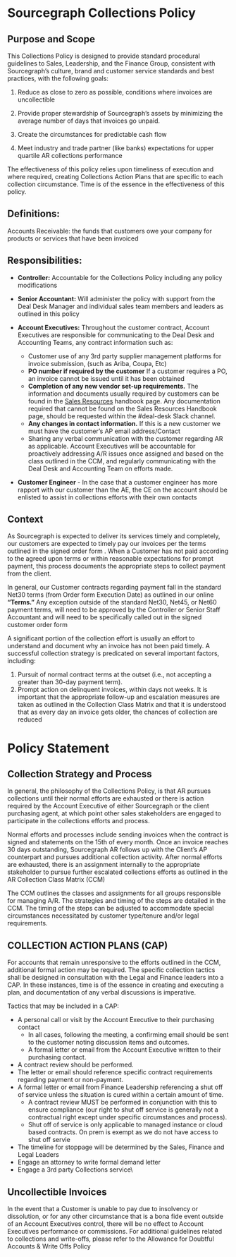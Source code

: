# Sourcegraph Collections Policy

## Purpose and Scope

This Collections Policy is designed to provide standard procedural guidelines to Sales, Leadership, and the Finance Group, consistent with Sourcegraph’s culture, brand and customer service standards and best practices, with the following goals:

1. Reduce as close to zero as possible, conditions where invoices are uncollectible

2. Provide proper stewardship of Sourcegraph’s assets by minimizing the average number of days that invoices go unpaid.

3. Create the circumstances for predictable cash flow

4. Meet industry and trade partner (like banks) expectations for upper quartile AR collections performance

The effectiveness of this policy relies upon timeliness of execution and where required, creating Collections Action Plans that are specific to each collection circumstance. Time is of the essence in the effectiveness of this policy.

## Definitions:

Accounts Receivable: the funds that customers owe your company for products or services that have been invoiced

## Responsibilities:

- **Controller:** Accountable for the Collections Policy including any policy modifications

- **Senior Accountant:** Will administer the policy with support from the Deal Desk Manager and individual sales team members and leaders as outlined in this policy

- **Account Executives:** Throughout the customer contract, Account Executives are responsible for communicating to the Deal Desk and Accounting Teams, any contract information such as:

  - Customer use of any 3rd party supplier management platforms for invoice submission, (such as Ariba, Coupa, Etc)
  - **PO number if required by the customer** If a customer requires a PO, an invoice cannot be issued until it has been obtained
  - **Completion of any new vendor set-up requirements.** The information and documents usually required by customers can be found in the [Sales Resources](salesresources.md) handbook page. Any documentation required that cannot be found on the Sales Resources Handbook page, should be requested within the #deal-desk Slack channel.
  - **Any changes in contact information.** If this is a new customer we must have the customer’s AP email address/Contact
  - Sharing any verbal communication with the customer regarding AR as applicable.
    Account Executives will be accountable for proactively addressing A/R issues once assigned and based on the class outlined in the CCM, and regularly communicating with the Deal Desk and Accounting Team on efforts made.

- **Customer Engineer** - In the case that a customer engineer has more rapport with our customer than the AE, the CE on the account should be enlisted to assist in collections efforts with their own contacts

## Context

As Sourcegraph is expected to deliver its services timely and completely, our customers are expected to timely pay our invoices per the terms outlined in the signed order form . When a Customer has not paid according to the agreed upon terms or within reasonable expectations for prompt payment, this process documents the appropriate steps to collect payment from the client.

In general, our Customer contracts regarding payment fall in the standard Net30 terms (from Order form Execution Date) as outlined in our online **“Terms.”** Any exception outside of the standard Net30, Net45, or Net60 payment terms, will need to be approved by the Controller or Senior Staff Accountant and will need to be specifically called out in the signed customer order form

A significant portion of the collection effort is usually an effort to understand and document why an invoice has not been paid timely. A successful collection strategy is predicated on several important factors, including:

1. Pursuit of normal contract terms at the outset (i.e., not accepting a greater than 30-day payment term).
2. Prompt action on delinquent invoices, within days not weeks. It is important that the appropriate follow-up and escalation measures are taken as outlined in the Collection Class Matrix and that it is understood that as every day an invoice gets older, the chances of collection are reduced

# Policy Statement

## Collection Strategy and Process

In general, the philosophy of the Collections Policy, is that AR pursues collections until their normal efforts are exhausted or there is action required by the Account Executive of either Sourcegraph or the client purchasing agent, at which point other sales stakeholders are engaged to participate in the collections efforts and process.

Normal efforts and processes include sending invoices when the contract is signed and statements on the 15th of every month. Once an invoice reaches 30 days outstanding, Sourcegraph AR follows up with the Client’s AP counterpart and pursues additional collection activity. After normal efforts are exhausted, there is an assignment internally to the appropriate stakeholder to pursue further escalated collections efforts as outlined in the AR Collection Class Matrix (CCM)

The CCM outlines the classes and assignments for all groups responsible for managing A/R. The strategies and timing of the steps are detailed in the CCM. The timing of the steps can be adjusted to accommodate special circumstances necessitated by customer type/tenure and/or legal requirements.

## COLLECTION ACTION PLANS (CAP)

For accounts that remain unresponsive to the efforts outlined in the CCM, additional formal action may be required. The specific collection tactics shall be designed in consultation with the Legal and Finance leaders into a CAP. In these instances, time is of the essence in creating and executing a plan, and documentation of any verbal discussions is imperative.

Tactics that may be included in a CAP:

- A personal call or visit by the Account Executive to their purchasing contact
  - In all cases, following the meeting, a confirming email should be sent to the customer noting discussion items and outcomes.
  - A formal letter or email from the Account Executive written to their purchasing contact.
- A contract review should be performed.
- The letter or email should reference specific contract requirements regarding payment or non-payment.
- A formal letter or email from Finance Leadership referencing a shut off of service unless the situation is cured within a certain amount of time.
  - A contract review MUST be performed in conjunction with this to ensure compliance (our right to shut off service is generally not a contractual right except under specific circumstances and process).
  - Shut off of service is only applicable to managed instance or cloud based contracts. On prem is exempt as we do not have access to shut off servie
- The timeline for stoppage will be determined by the Sales, Finance and Legal Leaders
- Engage an attorney to write formal demand letter
- Engage a 3rd party Collections service\

## Uncollectible Invoices

In the event that a Customer is unable to pay due to insolvency or dissolution, or for any other circumstance that is a bona fide event outside of an Account Executives control, there will be no effect to Account Executives performance or commissions. For additional guidelines related to collections and write-offs, please refer to the Allowance for Doubtful Accounts & Write Offs Policy
